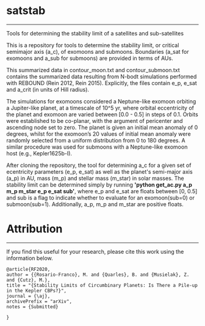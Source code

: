 # satstab
--------
Tools for determining the stability limit of a satellites and sub-satellites

This is a repository for tools to determine the stability limit, or critical semimajor axis (a_c), of exomoons and submoons. Boundaries (a_sat for exomoons and a_sub for submoons) are provided in terms of AUs. 

This summarized data in contour_moon.txt and contour_submoon.txt contains the summarized data resulting from N-bodt simulations performed with REBOUND (Rein 2012, Rein 2015). Explicitly, the files contain e_p, e_sat and a_crit (in units of Hill radius). 

The simulations for exomoons considered a Neptune-like exomoon orbiting a Jupiter-like planet, at a timescale of 10^5 yr, where orbital eccentricity of the planet and exomoon are varied between [0.0 - 0.5] in steps of 0.1. Orbits were established to be co-planar, with the argument of pericenter and ascending node set to zero. The planet is given an initial mean anomaly of 0 degrees, whilst for the exomoon’s 20 values of initial mean anomaly were randomly selected from a uniform distribution from 0 to 180 degrees. A similar procedure was used for submoons with a Neptune-like exomoon host (e.g., Kepler1625b-I). 

After cloning the repository, the tool for determining a_c for a given set of ecentricity parameters (e_p, e_sat) as well as the planet's semi-major axis (a_p) in AU, mass (m_p) and stellar mass (m_star) in solar masses. The stability limit can be determined simply by running **'python get_ac.py a_p m_p m_star e_p e_sat sub'**, where e_p and e_sat are floats between [0, 0.5] and sub is a flag to indicate whether to evaluate for an exomoon(sub=0) or submoon(sub=1). Additionally, a_p, m_p and m_star are positive floats.

# Attribution
--------
If you find this useful for your research, please cite this work using the information below. 

```
@article{RF2020,
author = {{Rosario-Franco}, M. and {Quarles}, B. and {Musielak}, Z. and {Cutz}, M.},
title = "{Stability Limits of Circumbinary Planets: Is There a Pile-up in the Kepler CBPs?}",
journal = {\aj},
archivePrefix = "arXiv",
notes = {Submitted}

}
```
